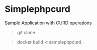 # Simplephpcurd


Sample Application with CURD operations

> git clone 

> docker build -t samplephpcurd .
